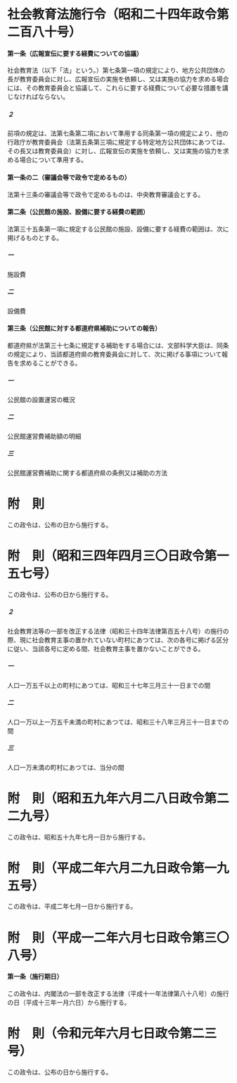 # 社会教育法施行令（昭和二十四年政令第二百八十号）
#### 第一条（広報宣伝に要する経費についての協議）
社会教育法（以下「法」という。）第七条第一項の規定により、地方公共団体の長が教育委員会に対し、広報宣伝の実施を依頼し、又は実施の協力を求める場合には、その教育委員会と協議して、これらに要する経費について必要な措置を講じなければならない。
##### ２
前項の規定は、法第七条第二項において準用する同条第一項の規定により、他の行政庁が教育委員会（法第五条第三項に規定する特定地方公共団体にあつては、その長又は教育委員会）に対し、広報宣伝の実施を依頼し、又は実施の協力を求める場合について準用する。
#### 第一条の二（審議会等で政令で定めるもの）
法第十三条の審議会等で政令で定めるものは、中央教育審議会とする。
#### 第二条（公民館の施設、設備に要する経費の範囲）
法第三十五条第一項に規定する公民館の施設、設備に要する経費の範囲は、次に掲げるものとする。
##### 一
施設費
##### 二
設備費
#### 第三条（公民館に対する都道府県補助についての報告）
都道府県が法第三十七条に規定する補助をする場合には、文部科学大臣は、同条の規定により、当該都道府県の教育委員会に対して、次に掲げる事項について報告を求めることができる。
##### 一
公民館の設置運営の概況
##### 二
公民館運営費補助額の明細
##### 三
公民館運営費補助に関する都道府県の条例又は補助の方法
# 附　則
この政令は、公布の日から施行する。
# 附　則（昭和三四年四月三〇日政令第一五七号）
この政令は、公布の日から施行する。
##### ２
社会教育法等の一部を改正する法律（昭和三十四年法律第百五十八号）の施行の際、現に社会教育主事の置かれていない町村にあつては、次の各号に掲げる区分に従い、当該各号に定める間、社会教育主事を置かないことができる。
##### 一
人口一万五千以上の町村にあつては、昭和三十七年三月三十一日までの間
##### 二
人口一万以上一万五千未満の町村にあつては、昭和三十八年三月三十一日までの間
##### 三
人口一万未満の町村にあつては、当分の間
# 附　則（昭和五九年六月二八日政令第二二九号）
この政令は、昭和五十九年七月一日から施行する。
# 附　則（平成二年六月二九日政令第一九五号）
この政令は、平成二年七月一日から施行する。
# 附　則（平成一二年六月七日政令第三〇八号）
#### 第一条（施行期日）
この政令は、内閣法の一部を改正する法律（平成十一年法律第八十八号）の施行の日（平成十三年一月六日）から施行する。
# 附　則（令和元年六月七日政令第二三号）
この政令は、公布の日から施行する。
